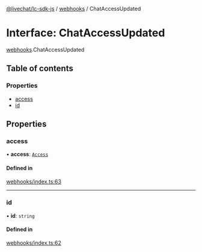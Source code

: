 [@livechat/lc-sdk-js](../README.md) / [webhooks](../modules/webhooks.md) / ChatAccessUpdated

# Interface: ChatAccessUpdated

[webhooks](../modules/webhooks.md).ChatAccessUpdated

## Table of contents

### Properties

- [access](webhooks.ChatAccessUpdated.md#access)
- [id](webhooks.ChatAccessUpdated.md#id)

## Properties

### access

• **access**: [`Access`](objects.Access.md)

#### Defined in

[webhooks/index.ts:63](https://github.com/livechat/lc-sdk-js/blob/a3fdde0/src/webhooks/index.ts#L63)

___

### id

• **id**: `string`

#### Defined in

[webhooks/index.ts:62](https://github.com/livechat/lc-sdk-js/blob/a3fdde0/src/webhooks/index.ts#L62)
